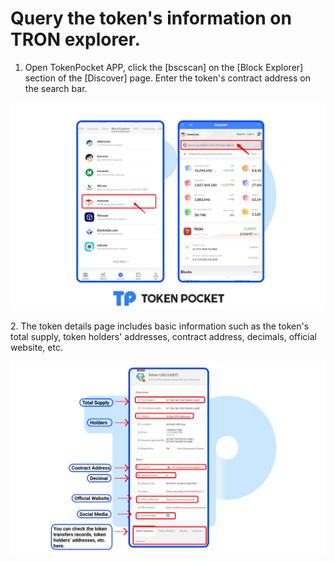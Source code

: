 # Query the token's information on TRON explorer.



1. Open TokenPocket APP, click the \[bscscan] on the \[Block Explorer] section of the \[Discover] page. Enter the token's contract address on the search bar.

![](../../../.gitbook/assets/tron3.png)

2\. The token details page includes basic information such as the token's total supply, token holders' addresses, contract address, decimals, official website, etc.

![](<../../../.gitbook/assets/Group 18929 (1).png>)
